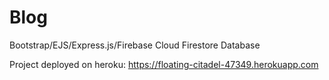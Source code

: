 # Blog
Bootstrap/EJS/Express.js/Firebase Cloud Firestore Database

Project deployed on heroku: https://floating-citadel-47349.herokuapp.com
